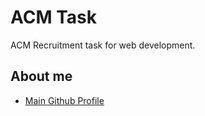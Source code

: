 # ACM Task

ACM Recruitment task for web development.

## About me

- [Main Github Profile](https://github.com/Poujhit)
